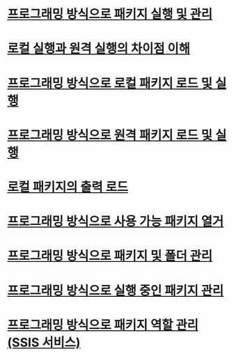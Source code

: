 # [프로그래밍 방식으로 패키지 실행 및 관리](running-and-managing-packages-programmatically.md)
# [로컬 실행과 원격 실행의 차이점 이해](understanding-the-differences-between-local-and-remote-execution.md)
# [프로그래밍 방식으로 로컬 패키지 로드 및 실행](loading-and-running-a-local-package-programmatically.md)
# [프로그래밍 방식으로 원격 패키지 로드 및 실행](loading-and-running-a-remote-package-programmatically.md)
# [로컬 패키지의 출력 로드](loading-the-output-of-a-local-package.md)
# [프로그래밍 방식으로 사용 가능 패키지 열거](enumerating-available-packages-programmatically.md)
# [프로그래밍 방식으로 패키지 및 폴더 관리](managing-packages-and-folders-programmatically.md)
# [프로그래밍 방식으로 실행 중인 패키지 관리](managing-running-packages-programmatically.md)
# [프로그래밍 방식으로 패키지 역할 관리(SSIS 서비스)](managing-package-roles-programmatically-ssis-service.md)
